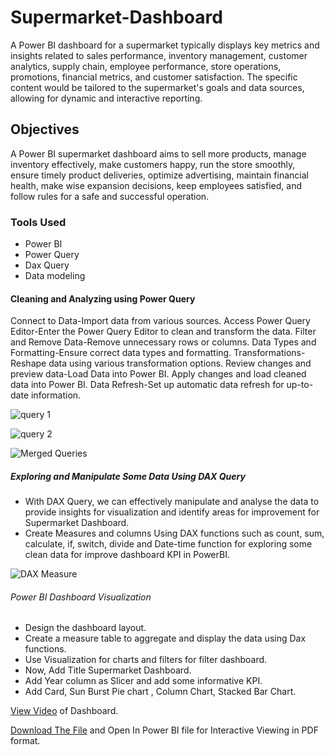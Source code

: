# Supermarket-Dashboard

A Power BI dashboard for a supermarket typically displays key metrics and insights related to sales performance, inventory management, customer analytics, supply chain, employee performance, store operations, promotions, financial metrics, and customer satisfaction. The specific content would be tailored to the supermarket's goals and data sources, allowing for dynamic and interactive reporting.

## Objectives

A Power BI supermarket dashboard aims to sell more products, manage inventory effectively, make customers happy, run the store smoothly, ensure timely product deliveries, optimize advertising, maintain financial health, make wise expansion decisions, keep employees satisfied, and follow rules for a safe and successful operation.

### Tools Used

* Power BI
* Power Query
* Dax Query
* Data modeling

#### Cleaning and Analyzing using Power Query

Connect to Data-Import data from various sources.
Access Power Query Editor-Enter the Power Query Editor to clean and transform the data.
Filter and Remove Data-Remove unnecessary rows or columns.
Data Types and Formatting-Ensure correct data types and formatting.
Transformations-Reshape data using various transformation options.
Review changes and preview data-Load Data into Power BI.
Apply changes and load cleaned data into Power BI.
Data Refresh-Set up automatic data refresh for up-to-date information.

![query 1](https://github.com/TrushnaR/Supermarket-Dashboard/assets/155801135/fd5bf31c-30bf-43d4-ab46-347403ecda06)

![query 2](https://github.com/TrushnaR/Supermarket-Dashboard/assets/155801135/97aca2c0-ed47-4bec-8b6a-97c71748a9ec)

![Merged Queries](https://github.com/TrushnaR/Supermarket-Dashboard/assets/155801135/b9dc97e8-e819-44dd-bc77-495ced02319b)

##### Exploring and Manipulate Some Data Using DAX Query

* With DAX Query, we can effectively manipulate and analyse the data to provide insights for visualization and identify areas for improvement for Supermarket Dashboard.
* Create Measures and columns Using DAX functions such as count, sum, calculate, if, switch, divide and Date-time function for exploring some clean data for improve dashboard KPI in PowerBI.

![DAX Measure](https://github.com/TrushnaR/Supermarket-Dashboard/assets/155801135/c961883a-c898-44be-8c96-fb6680bf9f63)

###### Power BI Dashboard Visualization
* Design the dashboard layout.
* Create a measure table to aggregate and display the data using Dax functions.
* Use Visualization for charts and filters for filter dashboard.
* Now, Add Title Supermarket Dashboard.
* Add Year column as Slicer and add some informative KPI.
* Add Card, Sun Burst Pie chart , Column Chart, Stacked Bar Chart.


[View Video]() of Dashboard.

[Download The File](https://github.com/TrushnaR/Supermarket-Dashboard/blob/main/Supermarket%20pdf.pdf) and Open In Power BI file for Interactive Viewing in PDF format.

